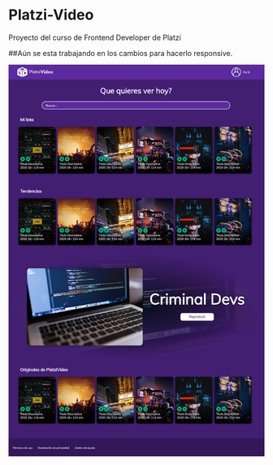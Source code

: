 # Platzi-Video
Proyecto del curso de Frontend Developer de Platzi

##Aún se esta trabajando en los cambios para hacerlo responsive.


![](imagenes/screenshot-platzi.jpg)
